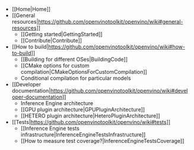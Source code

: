 * [[Home|Home]]
* [[General resources|https://github.com/openvinotoolkit/openvino/wiki#general-resources]]
    * [[Getting started|GettingStarted]]
    * [[Contribute|Contribute]]
* [[How to build|https://github.com/openvinotoolkit/openvino/wiki#how-to-build]]
    * [[Building for different OSes|BuildingCode]]
    * [[CMake options for custom compilation|CMakeOptionsForCustomCompilation]]
    * Conditional compilation for particular models
* [[Developer documentation|https://github.com/openvinotoolkit/openvino/wiki#developer-documentation]]
    * Inference Engine architecture
    * [[GPU plugin architecture|GPUPluginArchitecture]]
    * [[HETERO plugin architecture|HeteroPluginArchitecture]]
* [[Tests|https://github.com/openvinotoolkit/openvino/wiki#tests]]
    * [[Inference Engine tests infrastructure|InferenceEngineTestsInfrastructure]]
    * [[How to measure test coverage?|InferenceEngineTestsCoverage]]